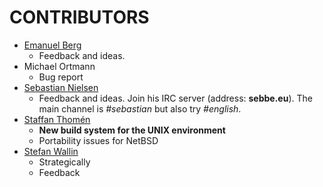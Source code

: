 # CONTRIBUTORS #

- [Emanuel Berg](https://dataswamp.org/~incal/)
  - Feedback and ideas.
- Michael Ortmann
  - Bug report
- [Sebastian Nielsen](https://github.com/sebastiannielsen)
  - Feedback and ideas. Join his IRC server (address:
    **sebbe.eu**). The main channel is *#sebastian* but also try
    *#english*.
- [Staffan Thomén](https://github.com/sthomen)
  - **New build system for the UNIX environment**
  - Portability issues for NetBSD
- [Stefan Wallin](https://github.com/StefanWallin)
  - Strategically
  - Feedback
